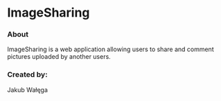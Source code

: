 <h1> ImageSharing </h1>
<h3> About </h3>
ImageSharing is a web application allowing users to share and comment pictures uploaded by another users.
<h3> Created by: </h3>
Jakub Wałęga

